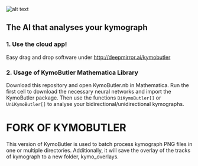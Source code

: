 ![alt text](misc/logo.png "KymoButler")
## The AI that analyses your kymograph
### 1. Use the cloud app!
Easy drag and drop software under http://deepmirror.ai/kymobutler
### 2. Usage of KymoButler Mathematica Library
Download this repository and open KymoButler.nb in Mathematica. Run the first cell to download the necessary neural networks and import the KymoButler package. Then use the functions `BiKymoButler[]` or `UniKymoButler[]` to analyse your bidirectional/unidirectional kymographs.


# FORK OF KYMOBUTLER

This version of KymoButler is used to batch process kymograph PNG files in one or multiple directories.
Additionally, it will save the overlay of the tracks of kymograph to a new folder, kymo_overlays.